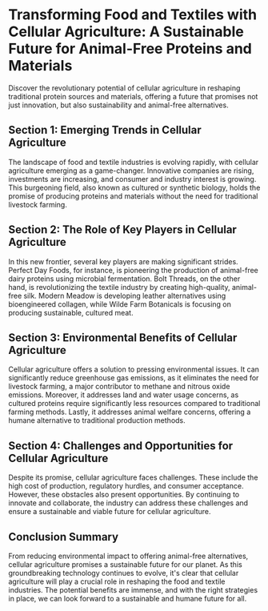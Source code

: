  # Transforming Food and Textiles with Cellular Agriculture: A Sustainable Future for Animal-Free Proteins and Materials

Discover the revolutionary potential of cellular agriculture in reshaping traditional protein sources and materials, offering a future that promises not just innovation, but also sustainability and animal-free alternatives.

## Section 1: Emerging Trends in Cellular Agriculture

The landscape of food and textile industries is evolving rapidly, with cellular agriculture emerging as a game-changer. Innovative companies are rising, investments are increasing, and consumer and industry interest is growing. This burgeoning field, also known as cultured or synthetic biology, holds the promise of producing proteins and materials without the need for traditional livestock farming.

## Section 2: The Role of Key Players in Cellular Agriculture

In this new frontier, several key players are making significant strides. Perfect Day Foods, for instance, is pioneering the production of animal-free dairy proteins using microbial fermentation. Bolt Threads, on the other hand, is revolutionizing the textile industry by creating high-quality, animal-free silk. Modern Meadow is developing leather alternatives using bioengineered collagen, while Wilde Farm Botanicals is focusing on producing sustainable, cultured meat.

## Section 3: Environmental Benefits of Cellular Agriculture

Cellular agriculture offers a solution to pressing environmental issues. It can significantly reduce greenhouse gas emissions, as it eliminates the need for livestock farming, a major contributor to methane and nitrous oxide emissions. Moreover, it addresses land and water usage concerns, as cultured proteins require significantly less resources compared to traditional farming methods. Lastly, it addresses animal welfare concerns, offering a humane alternative to traditional production methods.

## Section 4: Challenges and Opportunities for Cellular Agriculture

Despite its promise, cellular agriculture faces challenges. These include the high cost of production, regulatory hurdles, and consumer acceptance. However, these obstacles also present opportunities. By continuing to innovate and collaborate, the industry can address these challenges and ensure a sustainable and viable future for cellular agriculture.

## Conclusion Summary

From reducing environmental impact to offering animal-free alternatives, cellular agriculture promises a sustainable future for our planet. As this groundbreaking technology continues to evolve, it's clear that cellular agriculture will play a crucial role in reshaping the food and textile industries. The potential benefits are immense, and with the right strategies in place, we can look forward to a sustainable and humane future for all.